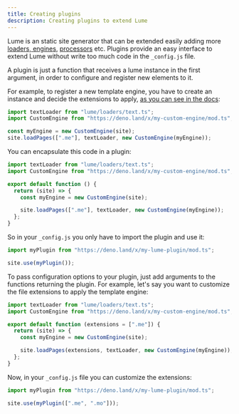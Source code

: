```yaml
---
title: Creating plugins
description: Creating plugins to extend Lume
---
```


Lume is an static site generator that can be extended easily adding more
[loaders, engines](/core/loaders/), [processors](/core/processors/) etc. Plugins
provide an easy interface to extend Lume without write too much code in the
`_config.js` file.

A plugin is just a function that receives a lume instance in the first argument,
in order to configure and register new elements to it.

For example, to register a new template engine, you have to create an instance
and decide the extensions to apply, [as you can see in the docs](core/loaders/):

```ts
import textLoader from "lume/loaders/text.ts";
import CustomEngine from "https://deno.land/x/my-custom-engine/mod.ts";

const myEngine = new CustomEngine(site);
site.loadPages([".me"], textLoader, new CustomEngine(myEngine));
```

You can encapsulate this code in a plugin:

```ts
import textLoader from "lume/loaders/text.ts";
import CustomEngine from "https://deno.land/x/my-custom-engine/mod.ts";

export default function () {
  return (site) => {
    const myEngine = new CustomEngine(site);

    site.loadPages([".me"], textLoader, new CustomEngine(myEngine));
  };
}
```

So in your `_config.js` you only have to import the plugin and use it:

```ts
import myPlugin from "https://deno.land/x/my-lume-plugin/mod.ts";

site.use(myPlugin());
```

To pass configuration options to your plugin, just add arguments to the
functions returning the plugin. For example, let's say you want to customize the
file extensions to apply the template engine:

```ts
import textLoader from "lume/loaders/text.ts";
import CustomEngine from "https://deno.land/x/my-custom-engine/mod.ts";

export default function (extensions = [".me"]) {
  return (site) => {
    const myEngine = new CustomEngine(site);

    site.loadPages(extensions, textLoader, new CustomEngine(myEngine));
  };
}
```

Now, in your `_config.js` file you can customize the extensions:

```js
import myPlugin from "https://deno.land/x/my-lume-plugin/mod.ts";

site.use(myPlugin([".me", ".mo"]));
```
